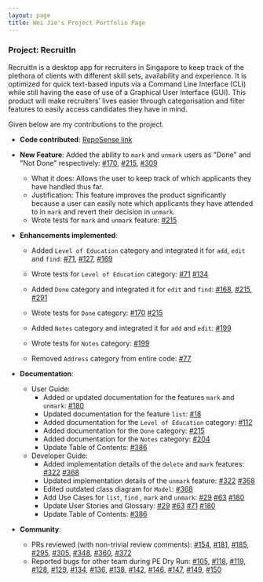 ```yaml
---
layout: page
title: Wei Jie's Project Portfolio Page
---
```


### Project: RecruitIn

RecruitIn is a desktop app for recruiters in Singapore to keep track of the plethora of clients with different skill sets, availability and experience. 
It is optimized for quick text-based inputs via a Command Line Interface (CLI) while still having the ease of use of a Graphical User Interface (GUI). 
This product will make recruiters’ lives easier through categorisation and filter features to easily access candidates they have in mind.

Given below are my contributions to the project.

* **Code contributed**: [RepoSense link](https://nus-cs2103-ay2122s1.github.io/tp-dashboard/#breakdown=true&search=tohweijie01)

* **New Feature**: Added the ability to `mark` and `unmark` users as "Done" and "Not Done" respectively:
    [\#170](https://github.com/AY2122S1-CS2103T-F11-2/tp/pull/170), 
    [\#215](https://github.com/AY2122S1-CS2103T-F11-2/tp/pull/215), 
    [\#309](https://github.com/AY2122S1-CS2103T-F11-2/tp/pull/309)
  * What it does: Allows the user to keep track of which applicants they have handled thus far.
  * Justification: This feature improves the product significantly because a user can easily note which applicants they have attended to in `mark` and revert their decision in `unmark`.
  * Wrote tests for `mark` and `unmark` feature:
    [\#215](https://github.com/AY2122S1-CS2103T-F11-2/tp/pull/215)
  
* **Enhancements implemented**:
  * Added `Level of Education` category and integrated it for `add`, `edit` and `find`:
    [\#71](https://github.com/AY2122S1-CS2103T-F11-2/tp/pull/71), 
    [\#127](https://github.com/AY2122S1-CS2103T-F11-2/tp/pull/127), 
    [\#169](https://github.com/AY2122S1-CS2103T-F11-2/tp/pull/169)

  * Wrote tests for `Level of Education` category:
    [\#71](https://github.com/AY2122S1-CS2103T-F11-2/tp/pull/71)
    [\#134](https://github.com/AY2122S1-CS2103T-F11-2/tp/pull/134)

  * Added `Done` category and integrated it for `edit` and `find`:
    [\#168](https://github.com/AY2122S1-CS2103T-F11-2/tp/pull/168), 
    [\#215](https://github.com/AY2122S1-CS2103T-F11-2/tp/pull/215), 
    [\#291](https://github.com/AY2122S1-CS2103T-F11-2/tp/pull/291)

  * Wrote tests for `Done` category:
    [\#170](https://github.com/AY2122S1-CS2103T-F11-2/tp/pull/170)
    [\#215](https://github.com/AY2122S1-CS2103T-F11-2/tp/pull/215)  

  * Added `Notes` category and integrated it for `add` and `edit`:
    [\#199](https://github.com/AY2122S1-CS2103T-F11-2/tp/pull/199)
  
  * Wrote tests for `Notes` category:
    [\#199](https://github.com/AY2122S1-CS2103T-F11-2/tp/pull/199)

  * Removed `Address` category from entire code:
    [\#77](https://github.com/AY2122S1-CS2103T-F11-2/tp/pull/77)

* **Documentation**:
  * User Guide:
    * Added or updated documentation for the features `mark` and `unmark`:
      [\#180](https://github.com/AY2122S1-CS2103T-F11-2/tp/pull/180)
    * Updated documentation for the feature `list`: 
      [\#18](https://github.com/AY2122S1-CS2103T-F11-2/tp/pull/18)
    * Added documentation for the `Level of Education` category: 
      [\#112](https://github.com/AY2122S1-CS2103T-F11-2/tp/pull/112) 
    * Added documentation for the `Done` category: 
      [\#215](https://github.com/AY2122S1-CS2103T-F11-2/tp/pull/215)
    * Added documentation for the `Notes` category: 
      [\#204](https://github.com/AY2122S1-CS2103T-F11-2/tp/pull/204)
    * Update Table of Contents:
      [\#386](https://github.com/AY2122S1-CS2103T-F11-2/tp/pull/386)
  * Developer Guide:
    * Added implementation details of the `delete` and `mark` features: 
      [\#322](https://github.com/AY2122S1-CS2103T-F11-2/tp/pull/322)
      [\#368](https://github.com/AY2122S1-CS2103T-F11-2/tp/pull/368)
    * Updated implementation details of the `unmark` feature:
      [\#322](https://github.com/AY2122S1-CS2103T-F11-2/tp/pull/322)
      [\#368](https://github.com/AY2122S1-CS2103T-F11-2/tp/pull/368)
    * Edited outdated class diagram for `Model`:
      [\#368](https://github.com/AY2122S1-CS2103T-F11-2/tp/pull/368)
    * Add Use Cases for `list`, `find` , `mark` and `unmark`:
      [\#29](https://github.com/AY2122S1-CS2103T-F11-2/tp/pull/29)
      [\#63](https://github.com/AY2122S1-CS2103T-F11-2/tp/pull/63)
      [\#180](https://github.com/AY2122S1-CS2103T-F11-2/tp/pull/180)
    * Update User Stories and Glossary:
      [\#29](https://github.com/AY2122S1-CS2103T-F11-2/tp/pull/29)
      [\#63](https://github.com/AY2122S1-CS2103T-F11-2/tp/pull/63)
      [\#71](https://github.com/AY2122S1-CS2103T-F11-2/tp/pull/71)
      [\#180](https://github.com/AY2122S1-CS2103T-F11-2/tp/pull/180)
    * Update Table of Contents:
      [\#386](https://github.com/AY2122S1-CS2103T-F11-2/tp/pull/386)

* **Community**:
  * PRs reviewed (with non-trivial review comments): 
    [\#154](https://github.com/AY2122S1-CS2103T-F11-2/tp/pull/154), 
    [\#181](https://github.com/AY2122S1-CS2103T-F11-2/tp/pull/181), 
    [\#185](https://github.com/AY2122S1-CS2103T-F11-2/tp/pull/185), 
    [\#295](https://github.com/AY2122S1-CS2103T-F11-2/tp/pull/295),
    [\#305](https://github.com/AY2122S1-CS2103T-F11-2/tp/pull/305),
    [\#348](https://github.com/AY2122S1-CS2103T-F11-2/tp/pull/348),
    [\#360](https://github.com/AY2122S1-CS2103T-F11-2/tp/pull/360),
    [\#372](https://github.com/AY2122S1-CS2103T-F11-2/tp/pull/372)
  * Reported bugs for other team during PE Dry Run: 
    [\#105](https://github.com/AY2122S1-CS2103T-W15-4/tp/issues/105),
    [\#118](https://github.com/AY2122S1-CS2103T-W15-4/tp/issues/118), 
    [\#119](https://github.com/AY2122S1-CS2103T-W15-4/tp/issues/119), 
    [\#128](https://github.com/AY2122S1-CS2103T-W15-4/tp/issues/128), 
    [\#129](https://github.com/AY2122S1-CS2103T-W15-4/tp/issues/129),
    [\#134](https://github.com/AY2122S1-CS2103T-W15-4/tp/issues/134),
    [\#136](https://github.com/AY2122S1-CS2103T-W15-4/tp/issues/136),
    [\#138](https://github.com/AY2122S1-CS2103T-W15-4/tp/issues/138),
    [\#142](https://github.com/AY2122S1-CS2103T-W15-4/tp/issues/142),
    [\#146](https://github.com/AY2122S1-CS2103T-W15-4/tp/issues/146),
    [\#147](https://github.com/AY2122S1-CS2103T-W15-4/tp/issues/147),
    [\#149](https://github.com/AY2122S1-CS2103T-W15-4/tp/issues/149),
    [\#150](https://github.com/AY2122S1-CS2103T-W15-4/tp/issues/150)
